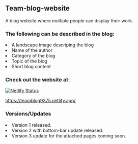<h2>Team-blog-website</h2>
A blog website where multiple people can display their work.

<h3>The following can be described in the blog:</h3>
<li>A landscape image descriping the blog</li>
<li>Name of the author</li>
<li>Category of the blog</li>
<li>Topic of the blog</li>
<li>Short blog content</li>

<h3>Check out the website at:</h3>

[![Netlify Status](https://api.netlify.com/api/v1/badges/61eb929c-91ec-44bb-b295-b745b2dc7f46/deploy-status)](https://app.netlify.com/sites/teamblog9375/deploys)

https://teamblog9375.netlify.app/

<h3>Versions/Updates</h3>
<li>Version 1 released.</li>
<li>Version 2 with bottom-bar update released.</li>
<li>Version 3 update for the attached pages coming soon.</li>
